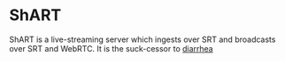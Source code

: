 # ShART

ShART is a live-streaming server which ingests over SRT and broadcasts over
SRT and WebRTC. It is the suck-cessor to [diarrhea](https://git.extremelycorporate.ca/chili-b/diarrhea)
